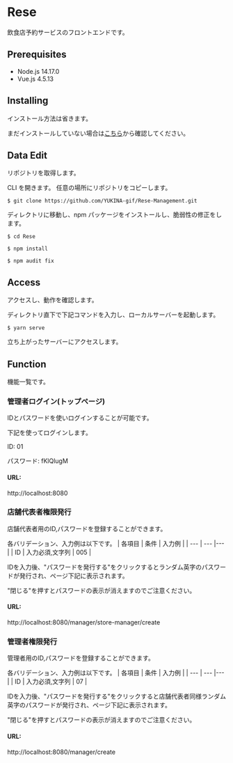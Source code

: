 # Rese

飲食店予約サービスのフロントエンドです。

## Prerequisites

- Node.js 14.17.0
- Vue.js 4.5.13

## Installing
インストール方法は省きます。

まだインストールしていない場合は[こちら](https://github.com/YUKINA-gif/Rese.git)から確認してください。

## Data Edit

リポジトリを取得します。

CLI を開きます。
任意の場所にリポジトリをコピーします。

```
$ git clone https://github.com/YUKINA-gif/Rese-Management.git
```

ディレクトリに移動し、npm パッケージをインストールし、脆弱性の修正をします。

```
$ cd Rese

$ npm install

$ npm audit fix
```

## Access

アクセスし、動作を確認します。

ディレクトリ直下で下記コマンドを入力し、ローカルサーバーを起動します。

```
$ yarn serve
```

立ち上がったサーバーにアクセスします。

## Function

機能一覧です。

### 管理者ログイン(トップページ)

IDとパスワードを使いログインすることが可能です。

下記を使ってログインします。

ID:  01

パスワード:  fKlQlugM

#### URL:

http://localhost:8080

### 店舗代表者権限発行

店舗代表者用のID,パスワードを登録することができます。

各バリデーション、入力例は以下です。
| 各項目 | 条件 | 入力例 |
| --- | --- |--- |
| ID | 入力必須,文字列 | 005 |

IDを入力後、"パスワードを発行する"をクリックするとランダム英字のパスワードが発行され、ページ下記に表示されます。

"閉じる"を押すとパスワードの表示が消えますのでご注意ください。

#### URL:

http://localhost:8080/manager/store-manager/create

### 管理者権限発行

管理者用のID,パスワードを登録することができます。

各バリデーション、入力例は以下です。
| 各項目 | 条件 | 入力例 |
| --- | --- |--- |
| ID | 入力必須,文字列 | 07 |

IDを入力後、"パスワードを発行する"をクリックすると店舗代表者同様ランダム英字のパスワードが発行され、ページ下記に表示されます。

"閉じる"を押すとパスワードの表示が消えますのでご注意ください。

#### URL:

http://localhost:8080/manager/create